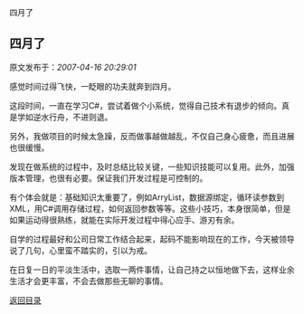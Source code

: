 四月了
## 四月了

 原文发布于：*2007-04-16 20:29:01*

感觉时间过得飞快，一眨眼的功夫就奔到四月。

这段时间，一直在学习C#，尝试着做个小系统，觉得自己技术有退步的倾向。真是学如逆水行舟，不进则退。

另外，我做项目的时候太急躁，反而做事越做越乱，不仅自己身心疲惫，而且进展也很缓慢。

  
发现在做系统的过程中，及时总结比较关键，一些知识技能可以复用。此外，加强版本管理，也很有必要。保证我们开发过程是可控制的。

有个体会就是：基础知识太重要了，例如ArryList，数据源绑定，循环读参数到XML，用C#调用存储过程，如何返回参数等等。这些小技巧，本身很简单，但是如果运动得很熟练，就能在实际开发过程中得心应手、游刃有余。

  
自学的过程最好和公司日常工作结合起来，起码不能影响现在的工作，今天被领导说了几句，心里蛮不踏实的，引以为戒。

  
在日复一日的平淡生活中，选取一两件事情，让自己持之以恒地做下去，这样业余生活才会更丰富，不会去做那些无聊的事情。

[返回目录](index.html)
